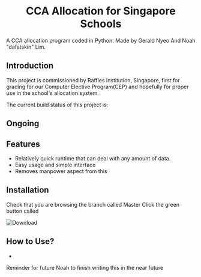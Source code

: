 <h1 align="center">
CCA Allocation for Singapore Schools
</h1>

A CCA allocation program coded in Python. 
Made by Gerald Nyeo And Noah "dafatskin" Lim.

## Introduction
This project is commissioned by Raffles Institution, Singapore, first for grading for our Computer Elective Program(CEP) and hopefully for proper use in the school's allocation system.

The current build status of this project is: 
## Ongoing 

## Features
- Relatively quick runtime that can deal with any amount of data.
- Easy usage and simple interface
- Removes manpower aspect from this 

## Installation
Check that you are browsing the branch called Master
Click the green button called 

![Download](CEP_FinalProject_2018/Screenshots/Download.PNG?raw=true)

## How to Use?
- 




Reminder for future Noah to finish writing this in the near future


